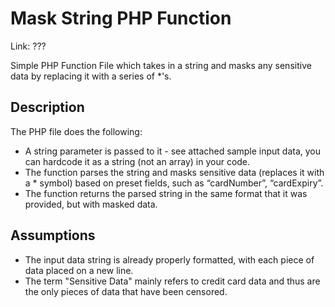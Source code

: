 # Mask String PHP Function
Link: ???

Simple PHP Function File which takes in a string and masks any sensitive data by replacing it with a series of *'s.

## Description
The PHP file does the following:
- A string parameter is passed to it - see attached sample input data, you can hardcode it as a string (not an array) in your code.
- The function parses the string and masks sensitive data (replaces it with a * symbol) based on preset fields, such as “cardNumber”, “cardExpiry”.
- The function returns the parsed string in the same format that it was provided, but with masked data.

## Assumptions
- The input data string is already properly formatted, with each piece of data placed on a new line.
- The term "Sensitive Data" mainly refers to credit card data and thus are the only pieces of data that have been censored.
